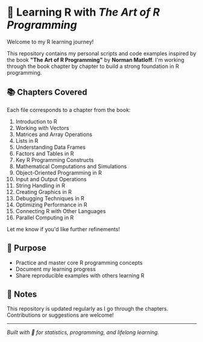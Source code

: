 # 📘 Learning R with *The Art of R Programming*

Welcome to my R learning journey!

This repository contains my personal scripts and code examples inspired by the book **"The Art of R Programming"** by **Norman Matloff**. I'm working through the book chapter by chapter to build a strong foundation in R programming.

## 📚 Chapters Covered

Each file corresponds to a chapter from the book:

1. Introduction to R
2. Working with Vectors
3. Matrices and Array Operations
4. Lists in R
5. Understanding Data Frames
6. Factors and Tables in R
7. Key R Programming Constructs
8. Mathematical Computations and Simulations
9. Object-Oriented Programming in R
10. Input and Output Operations
11. String Handling in R
12. Creating Graphics in R
13. Debugging Techniques in R
14. Optimizing Performance in R
15. Connecting R with Other Languages
16. Parallel Computing in R

Let me know if you'd like further refinements!
## 🎯 Purpose

- Practice and master core R programming concepts  
- Document my learning progress  
- Share reproducible examples with others learning R

## 🧠 Notes

This repository is updated regularly as I go through the chapters. Contributions or suggestions are welcome!

---

*Built with 💙 for statistics, programming, and lifelong learning.*

